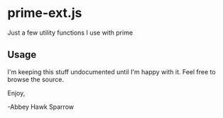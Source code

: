 prime-ext.js
==============
Just a few utility functions I use with prime

Usage
-----
I'm keeping this stuff undocumented until I'm happy with it. Feel free to browse the source.

Enjoy,

-Abbey Hawk Sparrow